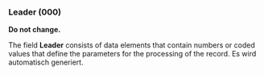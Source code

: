 ### Leader (000)

**Do not change.**

The field **Leader** consists of data elements that contain numbers or coded values that define the parameters for the processing of the record. Es wird automatisch generiert.
